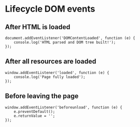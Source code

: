 # Lifecycle DOM events

## After HTML is loaded

```
document.addEventListener('DOMContentLoaded', function (e) {
	console.log('HTML parsed and DOM tree built!');
});
```

## After all resources are loaded

```
window.addEventListener('loaded', function (e) {
	console.log('Page fully loaded');
});
```

## Before leaving the page

```
window.addEventListener('beforeunload', function (e) {
	e.preventDefault();
	e.returnValue = '';
});
```